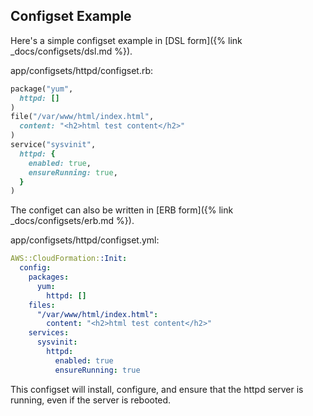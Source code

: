 ## Configset Example

Here's a simple configset example in [DSL form]({% link _docs/configsets/dsl.md %}).

app/configsets/httpd/configset.rb:

```ruby
package("yum",
  httpd: []
)
file("/var/www/html/index.html",
  content: "<h2>html test content</h2>"
)
service("sysvinit",
  httpd: {
    enabled: true,
    ensureRunning: true,
  }
)
```

The configet can also be written in [ERB form]({% link _docs/configsets/erb.md %}).

app/configsets/httpd/configset.yml:

```yaml
AWS::CloudFormation::Init:
  config:
    packages:
      yum:
        httpd: []
    files:
      "/var/www/html/index.html":
        content: "<h2>html test content</h2>"
    services:
      sysvinit:
        httpd:
          enabled: true
          ensureRunning: true
```

This configset will install, configure, and ensure that the httpd server is running, even if the server is rebooted.
